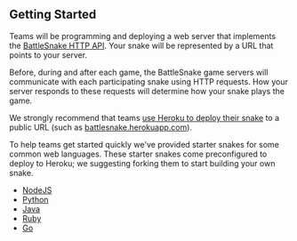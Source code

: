 ## Getting Started

Teams will be programming and deploying a web server that implements the [BattleSnake HTTP API](#9-api). Your snake will be represented by a URL that points to your server.

Before, during and after each game, the BattleSnake game servers will communicate with each participating snake using HTTP requests. How your server responds to these requests will determine how your snake plays the game.

We strongly recommend that teams [use Heroku to deploy their snake](#preparing) to a public URL (such as [battlesnake.herokuapp.com](http://battlesnake.herokuapp.com)).

To help teams get started quickly we've provided starter snakes for some common web languages. These starter snakes come preconfigured to deploy to Heroku; we suggesting forking them to start building your own snake.

* [NodeJS](http://github.com/sendwithus/battlesnake-node)
* [Python](http://github.com/sendwithus/battlesnake-python)
* [Java](http://github.com/sendwithus/battlesnake-java)
* [Ruby](http://github.com/sendwithus/battlesnake-ruby)
* [Go](http://github.com/sendwithus/battlesnake-go)
